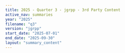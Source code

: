 ```yaml
---
title: 2025 - Quarter 3 - jgrpp - 3rd Party Content
active_nav: summaries
year: "2025"
filename: "q3"
version: "jgrpp"
start_date: "2025-07-01"
end_date: "2025-09-30"
layout: "summary_content"
---
```

